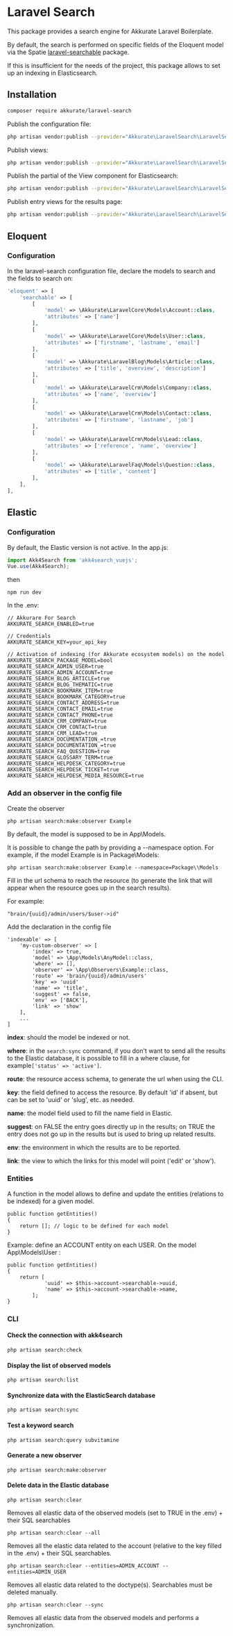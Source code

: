 # Laravel Search

This package provides a search engine for Akkurate Laravel Boilerplate. 

By default, the search is performed on specific fields of the Eloquent model via the Spatie [laravel-searchable](https://github.com/spatie/laravel-searchable) package.

If this is insufficient for the needs of the project, this package allows to set up an indexing in Elasticsearch.

## Installation

``` bash
composer require akkurate/laravel-search
```

Publish the configuration file:
```bash
php artisan vendor:publish --provider="Akkurate\LaravelSearch\LaravelSearchServiceProvider" --tag="config"
```

Publish views:
```bash
php artisan vendor:publish --provider="Akkurate\LaravelSearch\LaravelSearchServiceProvider" --tag="views"
```

Publish the partial of the View component for Elasticsearch:
```bash
php artisan vendor:publish --provider="Akkurate\LaravelSearch\LaravelSearchServiceProvider" --tag="akk4search"
```

Publish entry views for the results page:
```bash
php artisan vendor:publish --provider="Akkurate\LaravelSearch\LaravelSearchServiceProvider" --tag="entries"
```

## Eloquent

### Configuration

In the laravel-search configuration file, declare the models to search and the fields to search on:

```php
'eloquent' => [
    'searchable' => [
        [
            'model' => \Akkurate\LaravelCore\Models\Account::class,
            'attributes' => ['name']
        ],
        [
            'model' => \Akkurate\LaravelCore\Models\User::class,
            'attributes' => ['firstname', 'lastname', 'email']
        ],
        [
            'model' => \Akkurate\LaravelBlog\Models\Article::class,
            'attributes' => ['title', 'overview', 'description']
        ],
        [
            'model' => \Akkurate\LaravelCrm\Models\Company::class,
            'attributes' => ['name', 'overview']
        ],
        [
            'model' => \Akkurate\LaravelCrm\Models\Contact::class,
            'attributes' => ['firstname', 'lastname', 'job']
        ],
        [
            'model' => \Akkurate\LaravelCrm\Models\Lead::class,
            'attributes' => ['reference', 'name', 'overview']
        ],
        [
            'model' => \Akkurate\LaravelFaq\Models\Question::class,
            'attributes' => ['title', 'content']
        ],
    ],
],
```

## Elastic

### Configuration

By default, the Elastic version is not active.
In the app.js:

```js
import Akk4Search from 'akk4search_vuejs';
Vue.use(Akk4Search);
```
then
```shell script
npm run dev
```
In the .env:
```
// Akkurare For Search
AKKURATE_SEARCH_ENABLED=true

// Credentials
AKKURATE_SEARCH_KEY=your_api_key

// Activation of indexing (for Akkurate ecosystem models) on the model AKKURATE_SEARCH_PACKAGE_MODEL=bool
AKKURATE_SEARCH_ADMIN_USER=true
AKKURATE_SEARCH_ADMIN_ACCOUNT=true
AKKURATE_SEARCH_BLOG_ARTICLE=true
AKKURATE_SEARCH_BLOG_THEMATIC=true
AKKURATE_SEARCH_BOOKMARK_ITEM=true
AKKURATE_SEARCH_BOOKMARK_CATEGORY=true
AKKURATE_SEARCH_CONTACT_ADDRESS=true
AKKURATE_SEARCH_CONTACT_EMAIL=true
AKKURATE_SEARCH_CONTACT_PHONE=true
AKKURATE_SEARCH_CRM_COMPANY=true
AKKURATE_SEARCH_CRM_CONTACT=true
AKKURATE_SEARCH_CRM_LEAD=true
AKKURATE_SEARCH_DOCUMENTATION_=true
AKKURATE_SEARCH_DOCUMENTATION_=true
AKKURATE_SEARCH_FAQ_QUESTION=true
AKKURATE_SEARCH_GLOSSARY_TERM=true
AKKURATE_SEARCH_HELPDESK_CATEGORY=true
AKKURATE_SEARCH_HELPDESK_TICKET=true
AKKURATE_SEARCH_HELPDESK_MEDIA_RESOURCE=true
```

### Add an observer in the config file

Create the observer
```
php artisan search:make:observer Example
```
By default, the model is supposed to be in App\Models.

It is possible to change the path by providing a --namespace option. For example, if the model Example is in  Package\Models:
```
php artisan search:make:observer Example --namespace=Package\\Models
```

Fill in the url schema to reach the resource (to generate the link that will appear when the resource goes up in the search results).

For example: 
```
"brain/{uuid}/admin/users/$user->id"
```

Add the declaration in the config file
```
'indexable' => [
    'my-custom-observer' => [
        'index' => true,
        'model' => \App\Models\AnyModel::class,
        'where' => [],
        'observer' => \App\Observers\Example::class,
        'route' => 'brain/{uuid}/admin/users'
        'key' => 'uuid'
        'name' => 'title',
        'suggest' => false,
        'env' => ['BACK'],
        'link' => 'show'
    ],
    ...
]
```

**index**: should the model be indexed or not.  

**where**: in the `search:sync` command, if you don't want to send all the results to the Elastic database, it is possible to fill in a where clause, for example`['status' => 'active']`.  

**route**: the resource access schema, to generate the url when using the CLI.  

**key**: the field defined to access the resource. By default 'id' if absent, but can be set to 'uuid' or 'slug', etc. as needed.  

**name**: the model field used to fill the name field in Elastic.

**suggest**: on FALSE the entry goes directly up in the results; on TRUE the entry does not go up in the results but is used to bring up related results.  

**env**: the environment in which the results are to be reported. 

**link**: the view to which the links for this model will point ('edit' or 'show').  

### Entities

A function in the model allows to define and update the entities (relations to be indexed) for a given model.

```
public function getEntities()
{
    return []; // logic to be defined for each model 
}
```

Example: define an ACCOUNT entity on each USER. On the model App\Models\User :
```
public function getEntities()
{
    return [
            'uuid' => $this->account->searchable->uuid,
            'name' => $this->account->searchable->name,
        ];
}
```

### CLI

#### Check the connection with akk4search
```
php artisan search:check
```

#### Display the list of observed models
```
php artisan search:list
```
#### Synchronize data with the ElasticSearch database
```
php artisan search:sync
```
#### Test a keyword search
```
php artisan search:query subvitamine
```
#### Generate a new observer
```
php artisan search:make:observer
```
#### Delete data in the Elastic database
```
php artisan search:clear
```
Removes all elastic data of the observed models (set to TRUE in the .env) + their SQL searchables

```
php artisan search:clear --all
```
Removes all the elastic data related to the account (relative to the key filled in the .env) + their SQL searchables.

```
php artisan search:clear --entities=ADMIN_ACCOUNT --entities=ADMIN_USER
```
Removes all elastic data related to the doctype(s). Searchables must be deleted manually. 
```
php artisan search:clear --sync 
```
Removes all elastic data from the observed models and performs a synchronization.
